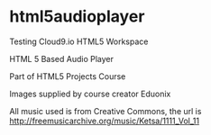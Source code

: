 # html5audioplayer
Testing Cloud9.io HTML5 Workspace

HTML 5 Based Audio Player

Part of HTML5 Projects Course

Images supplied by course creator Eduonix


All music used is from Creative Commons, the url is
http://freemusicarchive.org/music/Ketsa/1111_Vol_11